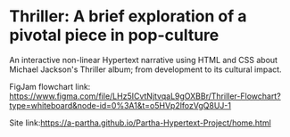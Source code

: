 # Thriller: A brief exploration of a pivotal piece in pop-culture

An interactive non-linear Hypertext narrative using HTML and CSS about Michael Jackson's Thriller album; from development to its cultural impact.

FigJam flowchart link: https://www.figma.com/file/LHz5ICvtNjtvqaL9gOXBBr/Thriller-Flowchart?type=whiteboard&node-id=0%3A1&t=o5HVp2lfozVgQ8UJ-1

Site link:https://a-partha.github.io/Partha-Hypertext-Project/home.html
